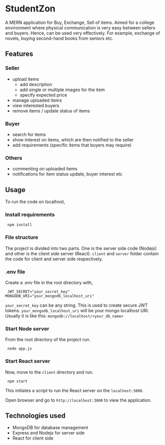 # StudentZon
A MERN application for Buy, Exchange, Sell of items. Aimed for a college environment where physical communication is very easy between sellers and buyers. Hence, can be used very effectively. For example, exchange of novels, buying second-hand books from seniors etc.

## Features

### Seller
- upload items
  - add description
  - add single or multiple images for the item
  - specify expected price
- manage uploaded items
- view interested buyers
- remove items / update status of items

### Buyer
- search for items
- show interest on items, which are then notified to the seller
- add requirements (specific items that buyers may require)

### Others
- commenting on uploaded items
- notifications for item status update, buyer interest etc

## Usage
To run the code on localhost,

### Install requirements
<pre><code> npm install </code></pre>

### File structure
The project is divided into two parts. One is the server side code (Nodejs) and other is the client side server (React).
`client` and `server` folder contain the code for client and server side respectively.

### .env file
Create a .env file in the root directory with,

<pre><code> JWT_SECRET="your_secret_key"
MONGODB_URI="your_mongodb_localhost_uri" </code></pre>

``your_secret_key`` can be any string. This is used to create secure JWT tokens.
``your_mongodb_localhost_uri`` will be your mongo localhost URI.
Usually it is like this:
``mongodb://localhost/<your_db_name>``

### Start Node server
From the root directory of the project run.
<pre><code> node app.js </code></pre>

### Start React server
Now, move to the `client` directory and run.
<pre><code> npm start </code></pre>
This initiates a script to run the React server on the `localhost:3000`.

Open browser and go to `http://localhost:3000` to view the application.

## Technologies used
- MongoDB for database management 
- Express and Nodejs for server side
- React for client side


